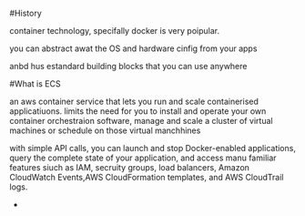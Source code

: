 #History

container technology, specifally docker is very poipular.

you can abstract awat the OS and hardware cinfig from your apps

anbd hus estandard building blocks that you can use anywhere


#What is ECS

an aws container service that lets you run and scale containerised applicatiuons. limits the need for you to install and operate your own container orchestraion software,  manage and scale a cluster of virtual machines or schedule on those virtual manchhines 

with simple API calls, you can launch and stop Docker-enabled applications, query the complete state of your application, and access manu familiar features siuch as IAM, secruity groups, load balancers, Amazon CloudWatch Events,AWS CloudFormation templates, and AWS CloudTrail logs.



 

- 

